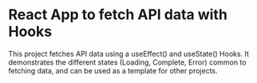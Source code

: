 # React App to fetch API data with Hooks

This project fetches API data using a useEffect() and useState() Hooks.
It demonstrates the different states (Loading, Complete, Error) common to fetching data, and can be used as a template for other projects.
